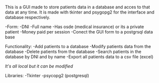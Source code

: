 This is a GUI made to store patients data in a database and acces to that data at any time.
It is made with tkinter and psygopg2 for the interface and database respectively.

-Form:
    -DNI
    -Full name
    -Has osde (medical insurance) or its a private patient
    -Money paid per session
-Conect the GUI form to a postgrsql data base

Functionality:
-Add patients to a database
-Modify patients data from the database
-Delete patients from the database
-Search patients in the database by DNI and by name
-Export all patients data to a csv file (excel)

*It's all local but it can be modified*

Libraries:
-Tkinter
-psycopg2 (postgresql)
